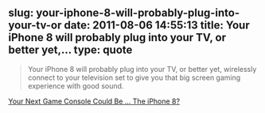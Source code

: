 slug: your-iphone-8-will-probably-plug-into-your-tv-or
date: 2011-08-06 14:55:13
title: Your iPhone 8 will probably plug into your TV, or better yet,...
type: quote
---

> Your iPhone 8 will probably plug into your TV, or better yet, wirelessly connect to your television set to give you that big screen gaming experience with good sound.

[Your Next Game Console Could Be … The iPhone 8?](http://allthingsd.com/20110805/your-next-game-console-could-be-the-iphone-8/)
